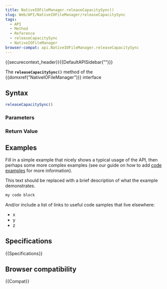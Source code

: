 ```yaml
---
title: NativeIOFileManager.releaseCapacitySync()
slug: Web/API/NativeIOFileManager/releaseCapacitySync
tags:
  - API
  - Method
  - Reference
  - releaseCapacitySync
  - NativeIOFileManager
browser-compat: api.NativeIOFileManager.releaseCapacitySync
---
```

{{securecontext_header}}{{DefaultAPISidebar("")}}

The **`releaseCapacitySync()`** method of the {{domxref("NativeIOFileManager")}} interface 

## Syntax

```js
releaseCapacitySync()
```

### Parameters



### Return Value



## Examples

Fill in a simple example that nicely shows a typical usage of the API, then perhaps some more complex examples (see our guide on how to add [code examples](/en-US/docs/MDN/Contribute/Structures/Code_examples) for more information).

This text should be replaced with a brief description of what the example demonstrates.

```js
my code block
```

And/or include a list of links to useful code samples that live elsewhere:

*   x
*   y
*   z

## Specifications

{{Specifications}}

## Browser compatibility

{{Compat}}


